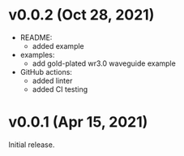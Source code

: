 v0.0.2 (Oct 28, 2021)
=====================

- README:
   - added example
- examples:
   - add gold-plated wr3.0 waveguide example
- GitHub actions:
   - added linter
   - added CI testing

v0.0.1 (Apr 15, 2021)
=====================

Initial release.
